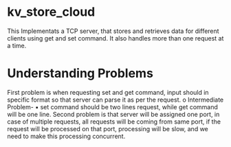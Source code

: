 # kv_store_cloud
This Implementats a TCP server, that stores and retrieves data for different clients using get and set command. It also handles more than one request at a time. 

# Understanding Problems
First problem is when requesting set and get command, input should in specific format so that server can parse it as per the request.
  o Intermediate Problem-
    ▪ set command should be two lines request, while get command will be one line.
Second problem is that server will be assigned one port, in case of multiple requests, all requests will be coming from same port, if the request will be processed on that port, processing will be slow, and we need to make this processing concurrent.
